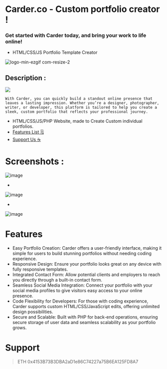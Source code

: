 # Carder.co - Custom portfolio creator !
### Get started with Carder today, and bring your work to life online!


- HTML/CSS/JS Portfolio Template Creator


![logo-min-ezgif com-resize-2](https://github.com/user-attachments/assets/abfeac25-b802-401d-9185-897e708501ec)


## Description :

<img src="https://img.shields.io/static/v1?label=Html&message=PHP&color=purple?style=plastic"/>


```With Carder, you can quickly build a standout online presence that leaves a lasting impression. Whether you’re a designer, photographer, writer, or developer, this platform is tailored to help you create a sleek, custom portfolio that reflects your professional journey.```

- HTML/CSS/JS/PHP Website, made to Create Custom individual portfolios.
- [Features List 🗒️](#Features)
- [Support Us ☕️](#Support)



# Screenshots :


![image](https://github.com/user-attachments/assets/523a6a5b-0fff-432f-8e38-d7894f9b3c92)


-

![image](https://github.com/user-attachments/assets/4e44c489-8f51-4139-ae57-e8f9024ba250)


-

![image](https://github.com/user-attachments/assets/6f163136-a0a1-4a0f-ac99-abd755c744b4)


# Features

- Easy Portfolio Creation: Carder offers a user-friendly interface, making it simple for users to build stunning portfolios without needing coding experience.
- Responsive Design: Ensure your portfolio looks great on any device with fully responsive templates.
- Integrated Contact Form: Allow potential clients and employers to reach you directly through a built-in contact form.
- Seamless Social Media Integration: Connect your portfolio with your social media profiles to give visitors easy access to your online presence.
- Code Flexibility for Developers: For those with coding experience, Carder supports custom HTML/CSS/JavaScript edits, offering unlimited design possibilities.
- Secure and Scalable: Built with PHP for back-end operations, ensuring secure storage of user data and seamless scalability as your portfolio grows.

# Support 

>ETH 0x4153B73B3DBA2aD1e86C74227a75B6EA125FD8A7






